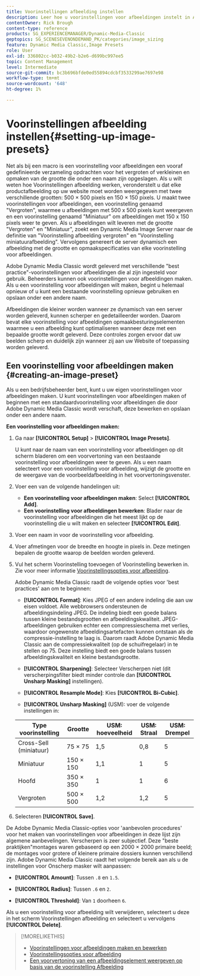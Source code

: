 ```yaml
---
title: Voorinstellingen afbeelding instellen
description: Leer hoe u voorinstellingen voor afbeeldingen instelt in Adobe Dynamic Media Classic.
contentOwner: Rick Brough
content-type: reference
products: SG_EXPERIENCEMANAGER/Dynamic-Media-Classic
geptopics: SG_SCENESEVENONDEMAND_PK/categories/image_sizing
feature: Dynamic Media Classic,Image Presets
role: User
exl-id: 336802cc-b032-49b2-b2e6-d699bc997ee5
topic: Content Management
level: Intermediate
source-git-commit: bc3b696bfde0ed55894cdcbf3533299ae7697e98
workflow-type: tm+mt
source-wordcount: '648'
ht-degree: 1%

---
```


# Voorinstellingen afbeelding instellen{#setting-up-image-presets}

Net als bij een macro is een voorinstelling voor afbeeldingen een vooraf gedefinieerde verzameling opdrachten voor het vergroten of verkleinen en opmaken van de grootte die onder een naam zijn opgeslagen. Als u wilt weten hoe Voorinstellingen afbeelding werken, veronderstelt u dat elke productafbeelding op uw website moet worden weergegeven met twee verschillende grootten: 500 × 500 pixels en 150 × 150 pixels. U maakt twee voorinstellingen voor afbeeldingen, een voorinstelling genaamd &quot;Vergroten&quot;, waarmee u afbeeldingen met 500 x 500 pixels kunt weergeven en een voorinstelling genaamd &quot;Miniatuur&quot; om afbeeldingen met 150 x 150 pixels weer te geven. Als u afbeeldingen wilt leveren met de grootte &quot;Vergroten&quot; en &quot;Miniatuur&quot;, zoekt een Dynamic Media Image Server naar de definitie van &quot;Voorinstelling afbeelding vergroten&quot; en &quot;Voorinstelling miniatuurafbeelding&quot;. Vervolgens genereert de server dynamisch een afbeelding met de grootte en opmaakspecificaties van elke voorinstelling voor afbeeldingen.

Adobe Dynamic Media Classic wordt geleverd met verschillende &quot;best practice&quot;-voorinstellingen voor afbeeldingen die al zijn ingesteld voor gebruik. Beheerders kunnen ook voorinstellingen voor afbeeldingen maken. Als u een voorinstelling voor afbeeldingen wilt maken, begint u helemaal opnieuw of u kunt een bestaande voorinstelling opnieuw gebruiken en opslaan onder een andere naam.

Afbeeldingen die kleiner worden wanneer ze dynamisch van een server worden geleverd, kunnen scherper en gedetailleerder worden. Daarom bevat elke voorinstelling voor afbeeldingen opmaakbesturingselementen waarmee u een afbeelding kunt optimaliseren wanneer deze met een bepaalde grootte wordt geleverd. Deze controles zorgen ervoor dat uw beelden scherp en duidelijk zijn wanneer zij aan uw Website of toepassing worden geleverd.

## Een voorinstelling voor afbeeldingen maken {#creating-an-image-preset}

Als u een bedrijfsbeheerder bent, kunt u uw eigen voorinstellingen voor afbeeldingen maken. U kunt voorinstellingen voor afbeeldingen maken of beginnen met een standaardvoorinstelling voor afbeeldingen die door Adobe Dynamic Media Classic wordt verschaft, deze bewerken en opslaan onder een andere naam.

**Een voorinstelling voor afbeeldingen maken:**

1. Ga naar **[!UICONTROL Setup]** > **[!UICONTROL Image Presets]**.

   U kunt naar de naam van een voorinstelling voor afbeeldingen op dit scherm bladeren om een voorvertoning van een bestaande voorinstelling voor afbeeldingen weer te geven. Als u een naam selecteert voor een voorinstelling voor afbeelding, wijzigt de grootte en de weergave van de voorbeeldafbeelding in het voorvertoningsvenster.

1. Voer een van de volgende handelingen uit:

   * **Een voorinstelling voor afbeeldingen maken**: Select **[!UICONTROL Add]**.
   * **Een voorinstelling voor afbeeldingen bewerken**: Blader naar de voorinstelling voor afbeeldingen die het meest lijkt op de voorinstelling die u wilt maken en selecteer **[!UICONTROL Edit]**.

1. Voer een naam in voor de voorinstelling voor afbeelding.
1. Voer afmetingen voor de breedte en hoogte in pixels in. Deze metingen bepalen de grootte waarop de beelden worden geleverd.
1. Vul het scherm Voorinstelling toevoegen of Voorinstelling bewerken in. Zie voor meer informatie [Voorinstellingsopties voor afbeelding](application-setup.md#image_preset_options).

   Adobe Dynamic Media Classic raadt de volgende opties voor &#39;best practices&#39; aan om te beginnen:

   * **[!UICONTROL Format]**: Kies JPEG of een andere indeling die aan uw eisen voldoet. Alle webbrowsers ondersteunen de afbeeldingsindeling JPEG. De indeling biedt een goede balans tussen kleine bestandsgrootten en afbeeldingskwaliteit. JPEG-afbeeldingen gebruiken echter een compressieschema met verlies, waardoor ongewenste afbeeldingsartefacten kunnen ontstaan als de compressie-instelling te laag is. Daarom raadt Adobe Dynamic Media Classic aan de compressiekwaliteit (op de schuifregelaar) in te stellen op 75. Deze instelling biedt een goede balans tussen afbeeldingskwaliteit en kleine bestandsgrootte.

   * **[!UICONTROL Sharpening]**: Selecteer Verscherpen niet (dit verscherpingsfilter biedt minder controle dan **[!UICONTROL Unsharp Masking]** instellingen).

   * **[!UICONTROL Resample Mode]**: Kies **[!UICONTROL Bi-Cubic]**.

   * **[!UICONTROL Unsharp Masking]** (USM): voer de volgende instellingen in:

   | Type voorinstelling | Grootte | USM: hoeveelheid | USM: Straal | USM: Drempel |
   | --- | --- | --- | --- | --- |
   | Cross-Sell (miniatuur) | 75 × 75 | 1,5 | 0,8 | 5 |
   | Miniatuur | 150 × 150 | 1,1 | 1 | 5 |
   | Hoofd | 350 × 350 | 1 | 1 | 6 |
   | Vergroten | 500 × 500 | 1,2 | 1,2 | 5 |

1. Selecteren **[!UICONTROL Save]**.

De Adobe Dynamic Media Classic-opties voor &#39;aanbevolen procedures&#39; voor het maken van voorinstellingen voor afbeeldingen in deze lijst zijn algemene aanbevelingen. Verscherpen is zeer subjectief. Deze &quot;beste praktijken&quot;montages waren gebaseerd op een 2000 × 2000 primaire beeld; de montages voor grotere of kleinere primaire dossiers kunnen verschillend zijn. Adobe Dynamic Media Classic raadt het volgende bereik aan als u de instellingen voor Onscherp masker wilt aanpassen:

* **[!UICONTROL Amount]**: Tussen `.8` en `1.5`.

* **[!UICONTROL Radius]**: Tussen `.6` en `2`.

* **[!UICONTROL Threshold]**: Van `1` doorheen `6`.

Als u een voorinstelling voor afbeelding wilt verwijderen, selecteert u deze in het scherm Voorinstellingen afbeelding en selecteert u vervolgens **[!UICONTROL Delete]**.

>[!MORELIKETHIS]
>
>* [Voorinstellingen voor afbeeldingen maken en bewerken](application-setup.md#creating_and_editing_image_presets)
>* [Voorinstellingsopties voor afbeelding](application-setup.md#image_preset_options)
>* [Een voorvertoning van een afbeeldingselement weergeven op basis van de voorinstelling Afbeelding](previewing-asset.md#previewing_an_image_asset_based_on_its_image_preset)
